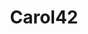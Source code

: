 ---
title: Carol42
github: https://github.com/Carol42
mode: dark
transition: 3s
archetype:
  - Little Bit of Everything
---